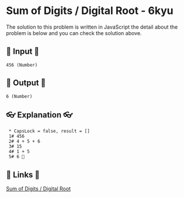 # Sum of Digits / Digital Root - 6kyu

The solution to this problem is written in JavaScript the detail about the problem is below and you can check the solution above.

## 🥚 Input 🥚

```
456 (Number)
```

## 🐣 Output 🐣

```
6 (Number)
```

## 👓 Explanation 👓

```
 * CapsLock = false, result = []
 1# 456
 2# 4 + 5 + 6
 3# 15
 4# 1 + 5
 5# 6 🎉
```

## 🔗 Links 🔗

[Sum of Digits / Digital Root](https://www.codewars.com/kata/541c8630095125aba6000c00)
